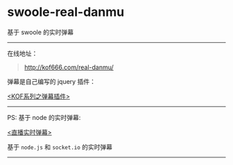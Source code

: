 # swoole-real-danmu

基于 swoole 的实时弹幕

---

在线地址：

> http://kof666.com/real-danmu/

弹幕是自己编写的 jquery 插件：

[<KOF系列之弹幕插件>](https://github.com/kof97/kof-danmu.git)

---

PS: 基于 node 的实时弹幕: 

[<直播实时弹幕>](https://github.com/kof97/realtime-danmu.git)

基于 `node.js` 和 `socket.io` 的实时弹幕

---